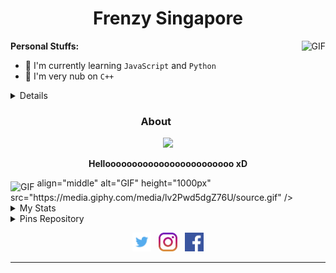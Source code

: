 <h1 align="center">Frenzy Singapore</h1>

<img align="right" alt="GIF" height="150px" src="https://media3.giphy.com/media/ln7z2eWriiQAllfVcn/200w.webp" />

**Personal Stuffs:**
- 🌱 I'm currently learning `JavaScript` and `Python`
- 🔭 I'm very nub on `C++`

<details>


</details>

<h3 align="center">About</h3>
<p align="center"><img src="https://komarev.com/ghpvc/?username=Faris0520&label=Stalker" /> </p>
<p align="center"><b>Helloooooooooooooooooooooooo xD</b></p>
<img align="middle" alt="GIF" height="1000px" src="https://media.giphy.com/media/lv2Pwd5dgZ76U/source.gif" />  align="middle" alt="GIF" height="1000px" src="https://media.giphy.com/media/lv2Pwd5dgZ76U/source.gif" />  

<details>
<summary>My Stats</summary>

[![FaizBastomi GitHub Stats](https://github-readme-stats.vercel.app/api?username=faizbastomi&show_icons=true&hide=issues&theme=radical)](https://github-readme-stats.vercel.app)
[![FaizBastomi Top Languages](https://github-readme-stats.vercel.app/api/top-langs?username=faizbastomi&layout=compact&theme=radical)](https://github-readme-stats.vercel.app)

</details>

<details>
<summary>Pins Repository</summary>

[![AnonymousBOT](https://github-readme-stats.vercel.app/api/pin/?username=FrenzY8&repo=AnonymousCHAT-Whatsapp&theme=radical)](https://github.com/FrenzY8/AnonymousCHAT-Whatsapp)
[![Save.Dat Stealers Growtopia](https://github-readme-stats.vercel.app/api/pin/?username=FrenzY8&repo=Growtopia-Save.dat-Stealer&theme=radical)](https://github.com/FrenzY8/Growtopia-Save.dat-Stealer)

</details>

<p align="center">
  <a href="https://twitter.com/FaizBastomi"><img height="30" src="https://github.com/FaizBastomi/faizbastomi/blob/master/twitter.png?raw=true"></a>&nbsp;&nbsp;
    <a href="https://instagram.com/faiz_bastomy"><img height="30" src="https://github.com/FaizBastomi/faizbastomi/blob/master/instagram.png?raw=true"></a>&nbsp;&nbsp;
    <a href="https://facebook.com/faiz.bastomi"><img height="30" src="https://github.com/FaizBastomi/faizbastomi/blob/master/facebook.png?raw=true"></a>
</p>

---

